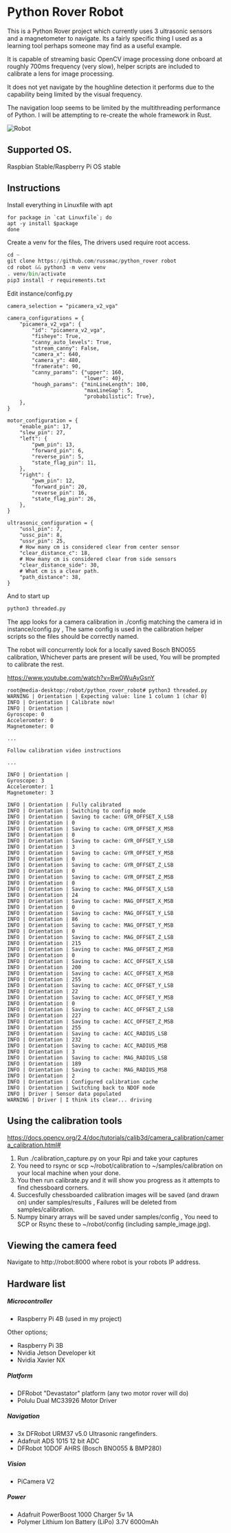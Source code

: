 # Python Rover Robot
This is a Python Rover project which currently uses 3 ultrasonic sensors and a magnetometer to navigate. Its a fairly specific thing I used as a learning tool perhaps someone may find as a useful example. 

It is capable of streaming basic OpenCV image processing done onboard at roughly 700ms frequency (very slow), helper scripts are included to calibrate a lens for image processing. 

It does not yet navigate by the houghline detection it performs due to the capability being limited by the visual frequency.

The navigation loop seems to be limited by the multithreading performance of Python. I will be attempting to re-create the whole framework  in Rust.

![Robot](/doc/robot.png)

## Supported OS.
Raspbian Stable/Raspberry Pi OS stable

## Instructions
Install everything in Linuxfile with apt
```
for package in `cat Linuxfile`; do
apt -y install $package
done
```

Create a venv for the files, The drivers used require root access.
```python
cd ~
git clone https://github.com/russmac/python_rover robot
cd robot && python3 -m venv venv
. venv/bin/activate
pip3 install -r requirements.txt
```
Edit instance/config.py
```
camera_selection = "picamera_v2_vga"

camera_configurations = {
    "picamera_v2_vga": {
        "id": "picamera_v2_vga",
        "fisheye": True,
        "canny_auto_levels": True,
        "stream_canny": False,
        "camera_x": 640,
        "camera_y": 480,
        "framerate": 90,
        "canny_params": {"upper": 160,
                         "lower": 40},
        "hough_params": {"minLineLength": 100,
                         "maxLineGap": 5,
                         "probabilistic": True},
    },
}

motor_configuration = {
    "enable_pin": 17,
    "slew_pin": 27,
    "left": {
        "pwm_pin": 13,
        "forward_pin": 6,
        "reverse_pin": 5,
        "state_flag_pin": 11,
    },
    "right": {
        "pwm_pin": 12,
        "forward_pin": 20,
        "reverse_pin": 16,
        "state_flag_pin": 26,
    },
}

ultrasonic_configuration = {
    "ussl_pin": 7,
    "ussc_pin": 8,
    "ussr_pin": 25,
    # How many cm is considered clear from center sensor
    "clear_distance_c": 18,
    # How many cm is considered clear from side sensors
    "clear_distance_side": 30,
    # What cm is a clear path.
    "path_distance": 38,
}

```
And to start up
```python
python3 threaded.py
```

The app looks for a camera calibration in ./config matching the camera id in instance/config.py , The same config is used in the calibration helper scripts so the files should be correctly named.

The robot will concurrently look for a locally saved Bosch BNO055 calibration, Whichever parts are present will be used, You will be prompted to calibrate the rest. 

https://www.youtube.com/watch?v=Bw0WuAyGsnY

```
root@media-desktop:/robot/python_rover_robot# python3 threaded.py 
WARNING | Orientation | Expecting value: line 1 column 1 (char 0)
INFO | Orientation | Calibrate now!
INFO | Orientation | 
Gyroscope: 0
Acceleromter: 0
Magnetometer: 0

...

Follow calibration video instructions

...

INFO | Orientation | 
Gyroscope: 3
Acceleromter: 1
Magnetometer: 3

INFO | Orientation | Fully calibrated
INFO | Orientation | Switching to config mode
INFO | Orientation | Saving to cache: GYR_OFFSET_X_LSB
INFO | Orientation | 0
INFO | Orientation | Saving to cache: GYR_OFFSET_X_MSB
INFO | Orientation | 0
INFO | Orientation | Saving to cache: GYR_OFFSET_Y_LSB
INFO | Orientation | 3
INFO | Orientation | Saving to cache: GYR_OFFSET_Y_MSB
INFO | Orientation | 0
INFO | Orientation | Saving to cache: GYR_OFFSET_Z_LSB
INFO | Orientation | 0
INFO | Orientation | Saving to cache: GYR_OFFSET_Z_MSB
INFO | Orientation | 0
INFO | Orientation | Saving to cache: MAG_OFFSET_X_LSB
INFO | Orientation | 24
INFO | Orientation | Saving to cache: MAG_OFFSET_X_MSB
INFO | Orientation | 0
INFO | Orientation | Saving to cache: MAG_OFFSET_Y_LSB
INFO | Orientation | 86
INFO | Orientation | Saving to cache: MAG_OFFSET_Y_MSB
INFO | Orientation | 0
INFO | Orientation | Saving to cache: MAG_OFFSET_Z_LSB
INFO | Orientation | 215
INFO | Orientation | Saving to cache: MAG_OFFSET_Z_MSB
INFO | Orientation | 0
INFO | Orientation | Saving to cache: ACC_OFFSET_X_LSB
INFO | Orientation | 200
INFO | Orientation | Saving to cache: ACC_OFFSET_X_MSB
INFO | Orientation | 255
INFO | Orientation | Saving to cache: ACC_OFFSET_Y_LSB
INFO | Orientation | 22
INFO | Orientation | Saving to cache: ACC_OFFSET_Y_MSB
INFO | Orientation | 0
INFO | Orientation | Saving to cache: ACC_OFFSET_Z_LSB
INFO | Orientation | 227
INFO | Orientation | Saving to cache: ACC_OFFSET_Z_MSB
INFO | Orientation | 255
INFO | Orientation | Saving to cache: ACC_RADIUS_LSB
INFO | Orientation | 232
INFO | Orientation | Saving to cache: ACC_RADIUS_MSB
INFO | Orientation | 3
INFO | Orientation | Saving to cache: MAG_RADIUS_LSB
INFO | Orientation | 189
INFO | Orientation | Saving to cache: MAG_RADIUS_MSB
INFO | Orientation | 2
INFO | Orientation | Configured calibration cache
INFO | Orientation | Switching back to NDOF mode
INFO | Driver | Sensor data populated
WARNING | Driver | I think its clear... driving
```


## Using the calibration tools 
https://docs.opencv.org/2.4/doc/tutorials/calib3d/camera_calibration/camera_calibration.html#

1. Run ./calibration_capture.py on your Rpi and take your captures
2. You need to rsync or scp ~/robot/calibration to ~/samples/calibration on your local machine when your done.
3. You then run calibrate.py and it will show you progress as it attempts to find chessboard corners.
4. Succesfully chessboarded calibration images will be saved (and drawn on) under samples/results , Failures will be deleted from samples/calibration.
5. Numpy binary arrays will be saved under samples/config , You need to SCP or Rsync these to ~/robot/config (including sample_image.jpg).

## Viewing the camera feed
Navigate to http://robot:8000 where robot is your robots IP address.

## Hardware list
##### Microcontroller
- Raspberry Pi 4B (used in my project)

Other options; 
- Raspberry Pi 3B
- Nvidia Jetson Developer kit
- Nvidia Xavier NX

##### Platform
- DFRobot "Devastator" platform (any two motor rover will do)
- Polulu Dual MC33926 Motor Driver

##### Navigation

- 3x DFRobot URM37 v5.0 Ultrasonic rangefinders.
- Adafruit ADS 1015 12 bit ADC
- DFRobot 10DOF AHRS (Bosch BNO055 & BMP280)

##### Vision
- PiCamera V2

##### Power
- Adafruit PowerBoost 1000 Charger 5v 1A
- Polymer Lithium Ion Battery (LiPo) 3.7V 6000mAh 

